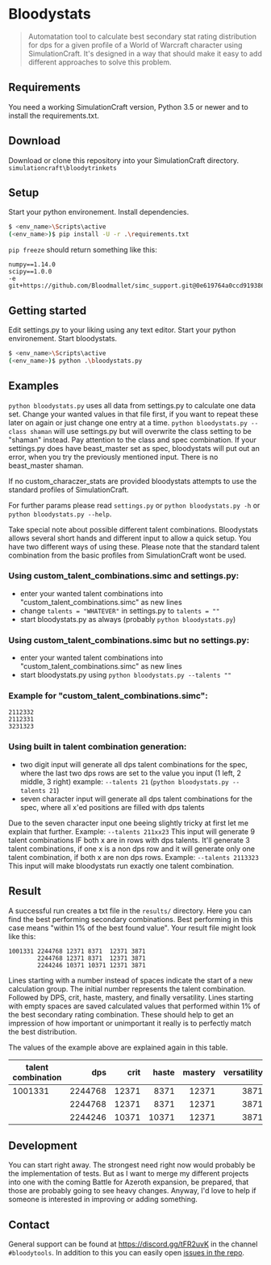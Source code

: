 Bloodystats
===========

> Automatation tool to calculate best secondary stat rating distribution for dps for a given profile of a World of Warcraft character using SimulationCraft. It's designed in a way that should make it easy to add different approaches to solve this problem.

## Requirements
You need a working SimulationCraft version, Python 3.5 or newer and to install the requirements.txt.

## Download
Download or clone this repository into your SimulationCraft directory. `simulationcraft\bloodytrinkets`

## Setup
Start your python environement. Install dependencies.
```sh
$ <env_name>\Scripts\active
(<env_name>)$ pip install -U -r .\requirements.txt
```

`pip freeze` should return something like this:
```
numpy==1.14.0
scipy==1.0.0
-e git+https://github.com/Bloodmallet/simc_support.git@0e619764a0ccd919386ea50839460eb2f5c16e53#egg=simc_support
```

## Getting started
Edit settings.py to your liking using any text editor. Start your python environement. Start bloodystats.
```sh
$ <env_name>\Scripts\active
(<env_name>)$ python .\bloodystats.py
```

## Examples
`python bloodystats.py` uses all data from settings.py to calculate one data set. Change your wanted values in that file first, if you want to repeat these later on again or just change one entry at a time.
`python bloodystats.py --class shaman` will use settings.py but will overwrite the class setting to be "shaman" instead. Pay attention to the class and spec combination. If your settings.py does have beast_master set as spec, bloodystats will put out an error, when you try the previously mentioned input. There is no beast_master shaman.

If no custom_characzer_stats are provided bloodystats attempts to use the standard profiles of SimulationCraft.

For further params please read `settings.py` or `python bloodystats.py -h` or `python bloodystats.py --help`.

Take special note about possible different talent combinations. Bloodystats allows several short hands and different input to allow a quick setup. You have two different ways of using these. Please note that the standard talent combination from the basic profiles from SimulationCraft wont be used.

### Using custom_talent_combinations.simc and settings.py:
  - enter your wanted talent combinations into "custom_talent_combinations.simc" as new lines
  - change `talents = "WHATEVER"` in settings.py to `talents = ""`
  - start bloodystats.py as always (probably `python bloodystats.py`)

### Using custom_talent_combinations.simc but no settings.py:
  - enter your wanted talent combinations into "custom_talent_combinations.simc" as new lines
  - start bloodystats.py using `python bloodystats.py --talents ""`

### Example for "custom_talent_combinations.simc":
```
2112332
2112331
3231323
```

### Using built in talent combination generation:
  - two digit input will generate all dps talent combinations for the spec, where the last two dps rows are set to the value you input (1 left, 2 middle, 3 right) example: `--talents 21` (`python bloodystats.py --talents 21`)
  - seven character input will generate all dps talent combinations for the spec, where all x'ed positions are filled with dps talents

Due to the seven character input one beeing slightly tricky at first let me explain that further.
Example: `--talents 211xx23`
This input will generate 9 talent combinations IF both x are in rows with dps talents. It'll generate 3 talent combinations, if one x is a non dps row and it will generate only one talent combination, if both x are non dps rows.
Example: `--talents 2113323`
This input will make bloodystats run exactly one talent combination.

## Result
A successful run creates a txt file in the `results/` directory. Here you can find the best performing secondary combinations. Best performing in this case means "within 1% of the best found value". Your result file might look like this:
```
1001331 2244768 12371 8371  12371 3871
        2244768 12371 8371  12371 3871
        2244246 10371 10371 12371 3871
```
Lines starting with a number instead of spaces indicate the start of a new calculation group. The initial number represents the talent combination. Followed by DPS, crit, haste, mastery, and finally versatility. Lines starting with empty spaces are saved calculated values that performed within 1% of the best secondary rating combination. These should help to get an impression of how important or unimportant it really is to perfectly match the best distribution.

The values of the example above are explained again in this table.

| talent combination | dps | crit | haste | mastery | versatility |
| --- | ---: | ---: | ---: | ---: | ---: |
| 1001331 | 2244768 | 12371 | 8371 | 12371 | 3871 |
| | 2244768 | 12371 | 8371 | 12371 | 3871 |
| | 2244246 | 10371 | 10371 | 12371 | 3871 |

## Development
You can start right away. The strongest need right now would probably be the implementation of tests. But as I want to merge my different projects into one with the coming Battle for Azeroth expansion, be prepared, that those are probably going to see heavy changes. Anyway, I'd love to help if someone is interested in improving or adding something.

## Contact
General support can be found at https://discord.gg/tFR2uvK in the channel `#bloodytools`. In addition to this you can easily open [issues in the repo](https://github.com/Bloodmallet/bloodystats/issues).

